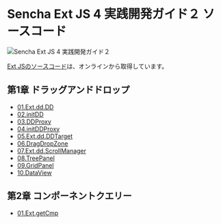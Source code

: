 Sencha Ext JS 4 実践開発ガイド２ ソースコード
=============================================

![Sencha Ext JS 4 実践開発ガイド２](http://xenophy.github.com/Sencha-Ext-JS-4-Professional-Programing-Guide-2-SourceCode/cover.jpg)

[Ext JSのソースコード](http://cdn.sencha.io/ext-4.1.0-gpl/ext-all.js "Ext JSのソースコード")は、オンラインから取得しています。

## 第1章 ドラッグアンドドロップ

 * [01.Ext.dd.DD](https://github.com/xenophy/Sencha-Ext-JS-4-Professional-Programing-Guide-2-SourceCode/tree/master/Chapter01/01.Ext.dd.DD "01.Ext.dd.DD")
 * [02.initDD](https://github.com/xenophy/Sencha-Ext-JS-4-Professional-Programing-Guide-2-SourceCode/tree/master/Chapter01/02.initDD "02.initDD")
 * [03.DDProxy](https://github.com/xenophy/Sencha-Ext-JS-4-Professional-Programing-Guide-2-SourceCode/tree/master/Chapter01/03.DDProxy "03.DDProxy")
 * [04.initDDProxy](https://github.com/xenophy/Sencha-Ext-JS-4-Professional-Programing-Guide-2-SourceCode/tree/master/Chapter01/04.initDDProxy "04.initDDProxy")
 * [05.Ext.dd.DDTarget](https://github.com/xenophy/Sencha-Ext-JS-4-Professional-Programing-Guide-2-SourceCode/tree/master/Chapter01/05.Ext.dd.DDTarget "05.Ext.dd.DDTarget")
 * [06.DragDropZone](https://github.com/xenophy/Sencha-Ext-JS-4-Professional-Programing-Guide-2-SourceCode/tree/master/Chapter01/06.DragDropZone "06.DragDropZone")
 * [07.Ext.dd.ScrollManager](https://github.com/xenophy/Sencha-Ext-JS-4-Professional-Programing-Guide-2-SourceCode/tree/master/Chapter01/07.Ext.dd.ScrollManager "07.Ext.dd.ScrollManager")
 * [08.TreePanel](https://github.com/xenophy/Sencha-Ext-JS-4-Professional-Programing-Guide-2-SourceCode/tree/master/Chapter01/08.TreePanel "08.TreePanel")
 * [09.GridPanel](https://github.com/xenophy/Sencha-Ext-JS-4-Professional-Programing-Guide-2-SourceCode/tree/master/Chapter01/09.GridPanel "09.GridPanel")
 * [10.DataView](https://github.com/xenophy/Sencha-Ext-JS-4-Professional-Programing-Guide-2-SourceCode/tree/master/Chapter01/10.DataView "10.DataView")

## 第2章 コンポーネントクエリー

 * [01.Ext.getCmp](https://github.com/xenophy/Sencha-Ext-JS-4-Professional-Programing-Guide-2-SourceCode/tree/master/Chapter02/01.Ext.getCmp "01.Ext.getCmp")

